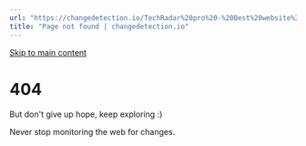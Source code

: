 ```yaml
---
url: "https://changedetection.io/TechRadar%20pro%20-%20Best%20website%20page%20change%20detection"
title: "Page not found | changedetection.io"
---
```


[Skip to main content](https://changedetection.io/TechRadar%20pro%20-%20Best%20website%20page%20change%20detection#main-content)

# 404

But don't give up hope, keep exploring :)

Never stop monitoring the web for changes.